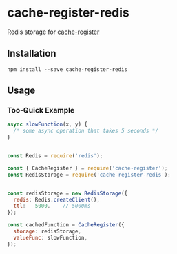 # cache-register-redis #

Redis storage for [cache-register](https://www.npmjs.com/package/cache-register)

## Installation ##

```shell
npm install --save cache-register-redis
```

## Usage ##

### Too-Quick Example ###

```javascript
async slowFunction(x, y) {
  /* some async operation that takes 5 seconds */
}


const Redis = require('redis');

const { CacheRegister } = require('cache-register');
const RedisStorage = require('cache-register-redis');


const redisStorage = new RedisStorage({
  redis: Redis.createClient(),
  ttl:   5000,    // 5000ms
});

const cachedFunction = CacheRegister({
  storage: redisStorage,
  valueFunc: slowFunction,
});
```
